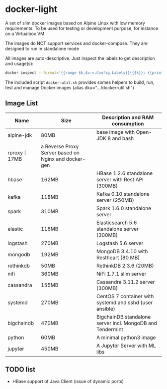 # docker-light
A set of slim docker images based on Alpine Linux with low memory requirements.
To be used for testing or development purpose, for instance on a Virtualbox VM

The images do NOT support services and docker-compose. They are designed to run in standalone mode

All images are auto-descriptive. Just inspect the labels to get description and usage(s):
```sh
docker inspect --format='{{range $k,$v:=.Config.Labels}}{{$k}}: {{println $v}}{{end}}' hbase
```

The included script `docker-util.sh` provides somes helpers to build, run, test
and manage Docker images (alias dku=".../docker-util.sh")


## Image List

Name | Size | Description and RAM consumption
---- | ---- | ----
alpine-jdk   | 80MB  | base image with Open-JDK 8 and bash
rproxy       [ 17MB  | a Reverse Proxy Server based on Nginx and docker-gen 
hbase        | 162MB | HBase 1.2.6 standalone server with Rest API (300MB)
kafka        | 118MB | Kafka 0.10 standalone server (250MB)
spark        | 310MB | Spark 1.6.0 standalone server 
elastic      | 116MB | Elasticsearch 5.6 standalone server (300MB)
logstash     | 270MB | Logstash 5.6 server
mongodb      | 192MB | MongoDB 3.4.10 with Restheart (80 MB)
rethinkdb    | 50MB  | RethinkDB 2.3.6 (20MB)
nifi         | 360MB | NiFi 1.7.1 slim server 
cassandra    | 155MB | Cassandra 3.11.2 server (300MB)
systemd      | 270MB | CentOS 7 container with systemd  and sshd (user ansible)
bigchaindb   | 470MB | BigchainDB standalone server incl. MongoDB and Tendermint
python       | 60MB  | A minimal python3 image
jupyter      | 450MB | A Jupyter Server with ML libs 

## TODO list
* HBase support of Java Client (issue of dynamic ports)

